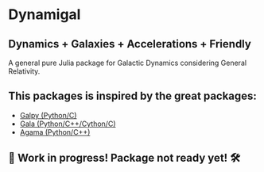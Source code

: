 # Dynamigal

## Dynamics + Galaxies + Accelerations + Friendly

A general pure Julia package for Galactic Dynamics considering General Relativity.

## This packages is inspired by the great packages:
- [Galpy (Python/C)](https://github.com/jobovy/galpy)
- [Gala (Python/C++/Cython/C)](https://github.com/adrn/gala)
- [Agama (Python/C++)](https://github.com/GalacticDynamics-Oxford/Agama)

## 🚧 Work in progress! Package not ready yet! 🛠️

